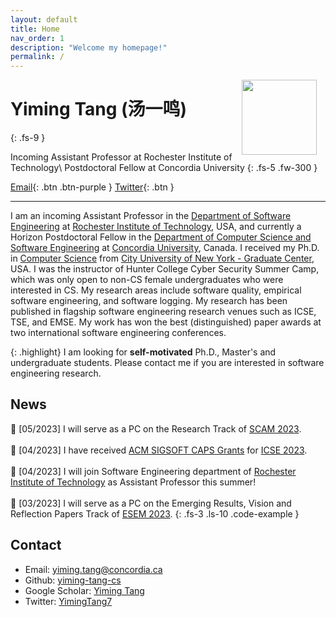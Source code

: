 ```yaml
---
layout: default
title: Home
nav_order: 1
description: "Welcome my homepage!"
permalink: /
---
```


<img src="{{site.baseurl}}/assets/images/me.jpg" width="120" style="float: right; position: relative; margin-right: 1em; margin-left: 0.5em; ">

# Yiming Tang (汤一鸣)
{: .fs-9 }

Incoming Assistant Professor at Rochester Institute of Technology\\
Postdoctoral Fellow at Concordia University
{: .fs-5 .fw-300 }

[Email](mailto:yiming.tang@concordia.ca){: .btn .btn-purple } [Twitter](https://twitter.com/YimingTang7){: .btn }

---

I am an incoming Assistant Professor in the [Department of Software Engineering](https://www.rit.edu/computing/department-software-engineering) at [Rochester Institute of Technology](https://www.rit.edu/), USA, and currently a Horizon Postdoctoral Fellow in the [Department of Computer Science and Software Engineering](https://www.concordia.ca/ginacody/computer-science-software-eng.html) at [Concordia University](https://www.concordia.ca/), Canada. I received my Ph.D. in [Computer Science](https://www.gc.cuny.edu/computer-science) from [City University of New York - Graduate Center](https://www.gc.cuny.edu/), USA. I was the instructor of Hunter College Cyber Security Summer Camp, which was only open to non-CS female undergraduates who were interested in CS. My research areas include software quality, empirical software engineering, and software logging. My research has been published in flagship software engineering research venues such as ICSE, TSE, and EMSE. My work has won the best (distinguished) paper awards at two international software engineering conferences. 


{: .highlight}
I am looking for **self-motivated** Ph.D., Master's and undergraduate students. Please contact me if you are interested in software engineering research.
<!-- To use the theme, you do ***not*** need to clone or fork the [Just the Docs repo]! You should do that only if you intend to browse the theme docs locally, contribute to the development of the theme, or develop a new theme based on Just the Docs. -->


## News


📣 [05/2023] I will serve as a PC on the Research Track of [SCAM 2023](http://www.ieee-scam.org/2023/#cfpresearchtrack). <br/><br/>
📣 [04/2023] I have received [ACM SIGSOFT CAPS Grants](https://www.sigsoft.org/resources/caps.html) for [ICSE 2023](https://conf.researchr.org/home/icse-2023). <br/><br/>
📣 [04/2023] I will join Software Engineering department of [Rochester Institute of Technology](https://www.rit.edu/) as Assistant Professor this summer! <br/><br/>
📣 [03/2023] I will serve as a PC on the Emerging Results, Vision and Reflection Papers Track of [ESEM 2023](https://conf.researchr.org/track/esem-2023/esem-2023-emerging-results-vision-and-reflection-papers). 
{: .fs-3 .ls-10 .code-example }


<!-- ----
## Education

- **Aug. 2017 - May 2021:**\\
Ph.D. in Computer Science, Supervised by Prof. Raffi Khatchadourian\\
City University of New York - Graduate Center, USA

- **Sep. 2015 - Sep. 2016:**\\
M.Sc. in Computer Science\\
The University of Manchester, UK

- **Sep. 2014 - Jun. 2015:**\\
Study Abroad\\
University of Leicester, UK

- **Aug. 2011 - Jul. 2015:**\\
B.Eng. in Software Engineering\\
Xidian University, China -->


## Contact
- Email: [yiming.tang@concordia.ca](mailto:yiming.tang@concordia.ca)
- Github: [yiming-tang-cs](https://github.com/yiming-tang-cs)
- Google Scholar: [Yiming Tang](https://scholar.google.com/citations?user=yQd3GgoAAAAJ)
- Twitter: [YimingTang7](https://twitter.com/YimingTang7)
